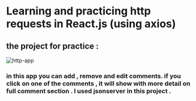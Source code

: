 # Learning and practicing http requests in React.js (using axios)

## the project for practice :

![http-app](https://user-images.githubusercontent.com/101546573/229275050-38ea3d09-488e-4d06-94a2-7ff5169a3e6e.jpg)

### in this app you can add , remove and edit comments. if you click on one of the comments , it will show with more detail on full comment section . I used jsonserver in this project .
